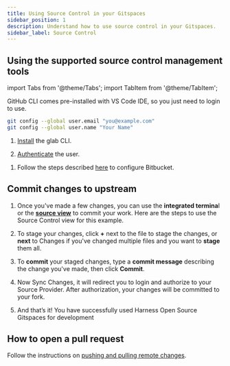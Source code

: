 ```yaml
---
title: Using Source Control in your Gitspaces
sidebar_position: 1
description: Understand how to use source control in your Gitspaces. 
sidebar_label: Source Control
---
```


## Using the supported source control management tools

import Tabs from '@theme/Tabs';
import TabItem from '@theme/TabItem';

<Tabs queryString="GitHub">
<TabItem value="using-github" label="Using GitHub Repositories">

GitHub CLI comes pre-installed with VS Code IDE, so you just need to login to use. 

```sh
git config --global user.email "you@example.com" 
git config --global user.name "Your Name"
```

</TabItem>
<TabItem value="using-gitlab" label="Using GitLab Repositories">

1. [Install](https://gitlab.com/gitlab-org/cli/#installation) the glab CLI. 

2. [Authenticate](https://gitlab.com/gitlab-org/cli/-/blob/main/README.md#authentication) the user.

</TabItem>
<TabItem value="using-bitbucket" label="Using Bitbucket Repositories">

1. Follow the steps described [here](https://support.atlassian.com/bitbucket-cloud/docs/get-started-with-vs-code/) to configure Bitbucket.

</TabItem>
</Tabs>

## Commit changes to upstream

1. Once you've made a few changes, you can use the **integrated termina**l or the **[source view](https://code.visualstudio.com/docs/sourcecontrol/overview#_commit)** to commit your work. Here are the steps to use the Source Control view for this example.

2. To stage your changes, click **+** next to the file to stage the changes, or **next** to Changes if you've changed multiple files and you want to **stage** them all.

3. To **commit** your staged changes, type a **commit message** describing the change you've made, then click **Commit**.

4. Now Sync Changes, it will redirect you to login and authorize to your Source Provider. After authorization, your changes will be committed to your fork.

5. And that’s it! You have successfully used Harness Open Source Gitspaces for development

## How to open a pull request

Follow the instructions on [pushing and pulling remote changes](https://code.visualstudio.com/docs/sourcecontrol/intro-to-git#_pushing-and-pulling-remote-changes). 
